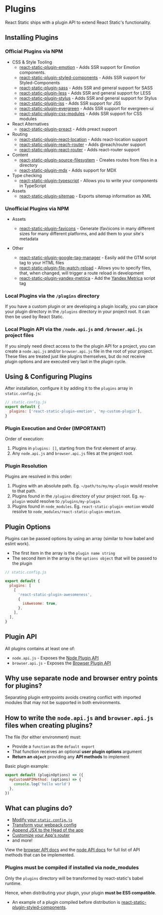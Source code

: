 # Plugins

React Static ships with a plugin API to extend React Static's functionality.

## Installing Plugins

### Official Plugins via NPM

- CSS & Style Tooling
  - [react-static-plugin-emotion](/packages/react-static-plugin-emotion) - Adds SSR support for Emotion components.
  - [react-static-plugin-styled-components](/packages/react-static-plugin-styled-components) - Adds SSR support for Styled-Components
  - [react-static-plugin-sass](/packages/react-static-plugin-sass) - Adds SSR and general support for SASS
  - [react-static-plugin-less](/packages/react-static-plugin-less) - Adds SSR and general support for LESS
  - [react-static-plugin-stylus](/packages/react-static-plugin-stylus) - Adds SSR and general support for Stylus
  - [react-static-plugin-jss](/packages/react-static-plugin-jss) - Adds SSR support for JSS
  - [react-static-plugin-evergreen](/packages/react-static-plugin-evergreen) - Adds SSR support for evergreen-ui
  - [react-static-plugin-css-modules](/packages/react-static-plugin-css-modules) - Adds SSR support for CSS modules
- React Alternatives
  - [react-static-plugin-preact](/packages/react-static-plugin-preact) - Adds preact support
- Routing
  - [react-static-plugin-react-location](/packages/react-static-plugin-react-location) - Adds react-location support
  - [react-static-plugin-reach-router](/packages/react-static-plugin-reach-router) - Adds @reach/router support
  - [react-static-plugin-react-router](/packages/react-static-plugin-react-router) - Adds react-router support
- Content
  - [react-static-plugin-source-filesystem](/packages/react-static-plugin-source-filesystem) - Creates routes from files in a directory
  - [react-static-plugin-mdx](/packages/react-static-plugin-mdx) - Adds support for MDX
- Type checking
  - [react-static-plugin-typescript](/packages/react-static-plugin-typescript) - Allows you to write your components in TypeScript
- Assets
  - [react-static-plugin-sitemap](/packages/react-static-plugin-sitemap) - Exports sitemap information as XML

### Unofficial Plugins via NPM

- Assets

  - [react-static-plugin-favicons](https://www.npmjs.com/package/react-static-plugin-favicons) - Generate (fav)icons in many different sizes for many different platforms, and add them to your site's metadata

- Other

  - [react-static-plugin-google-tag-manager](https://www.npmjs.com/package/react-static-plugin-google-tag-manager) - Easily add the GTM script tag to your HTML files
  - [react-static-plugin-file-watch-reload](https://www.npmjs.com/package/react-static-plugin-file-watch-reload) - Allows you to specify files, that, when changed, will trigger a route reload in development
  - [react-static-plugin-yandex-metrica](https://www.npmjs.com/package/react-static-plugin-yandex-metrica) - Add the [Yandex Metrica](https://metrica.yandex.com/about) script tag

### Local Plugins via the `/plugins` directory

If you have a custom plugin or are developing a plugin locally, you can place your plugin directory in the `/plugins` directory in your project root. It can then be used by React Static.

### Local Plugin API via the `/node.api.js` and `/browser.api.js` project files

If you simply need direct access to the the plugin API for a project, you can create a `node.api.js` and/or `browser.api.js` file in the root of your project. These files are treated just like plugins themselves, but do not receive plugin options and are executed very last in the plugin cycle.

## Using & Configuring Plugins

After installation, configure it by adding it to the `plugins` array in `static.config.js`:

```javascript
// static.config.js
export default {
  plugins: ['react-static-plugin-emotion', 'my-custom-plugin'],
}
```

### Plugin Execution and Order (IMPORTANT)

Order of execution:

1. Plugins in `plugins: []`, starting from the first element of array.
2. Any `node.api.js` and `browser.api.js` files at the project root.

### Plugin Resolution

Plugins are resolved in this order:

1.  Plugins with an absolute path. Eg. `~/path/to/my/my-plugin` would resolve to that path.
2.  Plugins found in the `/plugins` directory of your project root. Eg. `my-plugin` would resolve to `/plugins/my-plugin`.
3.  Plugins found in `node_modules`. Eg. `react-static-plugin-emotion` would resolve to `node_modules/react-static-plugin-emotion`.

## Plugin Options

Plugins can be passed options by using an array (similar to how babel and eslint work).

- The first item in the array is the `plugin name string`
- The second item in the array is the `options object` that will be passed to the plugin

```javascript
// static.config.js

export default {
  plugins: [
    [
      'react-static-plugin-awesomeness',
      {
        isAwesome: true,
      },
    ],
  ],
}
```

## Plugin API

All plugins contains at least one of:

- `node.api.js` - Exposes the [Node Plugin API](/docs/plugins/node-api.md)
- `browser.api.js` - Exposes the [Browser Plugin API](/docs/plugins/browser-api.md)

## Why use separate node and browser entry points for plugins?

Separating plugin entrypoints avoids creating conflict with imported modules that may not be supported in both environments.

## How to write the `node.api.js` and `browser.api.js` files when creating plugins?

The file (for either environment) must:

- Provide a `function` as the `default export`
- That function receives an optional **user plugin options** argument
- **Return an `object`** providing any **API methods** to implement

Basic plugin example:

```javascript
export default (pluginOptions) => ({
  myCustomAPIMethod: (options) => {
    console.log('hello world')
  },
})
```

## What can plugins do?

- [Modify your `static.config.js`](/docs/plugins/node-api.md#aftergetconfig)
- [Transform your webpack config](/docs/plugins/node-api.md#webpack)
- [Append JSX to the Head of the app](/docs/plugins/node-api.md#headelements)
- [Customize your App's router](/docs/plugins/browser-api.md#root)
- and more!

View the [browser API docs](/docs/plugins/browser-api.md) and the [node API docs](/docs/plugins/node-api.md) for full list of API methods that can be implemented.

### Plugins must be compiled if installed via node_modules

Only the `plugins` directory will be transformed by react-static's babel runtime.

Hence, when distributing your plugin, your plugin **must be ES5 compatible**.

- An example of a plugin compiled before distribution is [react-static-plugin-styled-components](/packages/react-static-plugin-styled-components).
